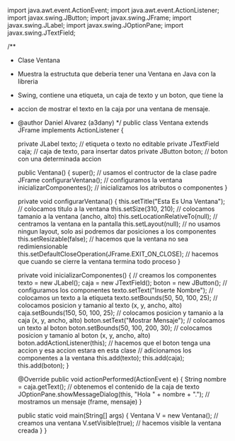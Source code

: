 import java.awt.event.ActionEvent;
import java.awt.event.ActionListener;
import javax.swing.JButton;
import javax.swing.JFrame;
import javax.swing.JLabel;
import javax.swing.JOptionPane;
import javax.swing.JTextField;
 
/**
 * Clase Ventana
 * Muestra la estructuta que deberia tener una Ventana en Java con la libreria
 * Swing, contiene una etiqueta, un caja de texto y un boton, que tiene la
 * accion de mostrar el texto en la caja por una ventana de mensaje.
 * @author Daniel Alvarez (a3dany)
 */
public class Ventana extends JFrame implements ActionListener {
 
    private JLabel texto;           // etiqueta o texto no editable
    private JTextField caja;        // caja de texto, para insertar datos
    private JButton boton;          // boton con una determinada accion
 
    public Ventana() {
        super();                    // usamos el contructor de la clase padre JFrame
        configurarVentana();        // configuramos la ventana
        inicializarComponentes();   // inicializamos los atributos o componentes
    }
 
    private void configurarVentana() {
        this.setTitle("Esta Es Una Ventana");                   // colocamos titulo a la ventana
        this.setSize(310, 210);                                 // colocamos tamanio a la ventana (ancho, alto)
        this.setLocationRelativeTo(null);                       // centramos la ventana en la pantalla
        this.setLayout(null);                                   // no usamos ningun layout, solo asi podremos dar posiciones a los componentes
        this.setResizable(false);                               // hacemos que la ventana no sea redimiensionable
        this.setDefaultCloseOperation(JFrame.EXIT_ON_CLOSE);    // hacemos que cuando se cierre la ventana termina todo proceso
    }
 
    private void inicializarComponentes() {
        // creamos los componentes
        texto = new JLabel();
        caja = new JTextField();
        boton = new JButton();
        // configuramos los componentes
        texto.setText("Inserte Nombre");    // colocamos un texto a la etiqueta
        texto.setBounds(50, 50, 100, 25);   // colocamos posicion y tamanio al texto (x, y, ancho, alto)
        caja.setBounds(150, 50, 100, 25);   // colocamos posicion y tamanio a la caja (x, y, ancho, alto)
        boton.setText("Mostrar Mensaje");   // colocamos un texto al boton
        boton.setBounds(50, 100, 200, 30);  // colocamos posicion y tamanio al boton (x, y, ancho, alto)
        boton.addActionListener(this);      // hacemos que el boton tenga una accion y esa accion estara en esta clase
        // adicionamos los componentes a la ventana
        this.add(texto);
        this.add(caja);
        this.add(boton);
    }
 
    @Override
    public void actionPerformed(ActionEvent e) {
        String nombre = caja.getText();                                 // obtenemos el contenido de la caja de texto
        JOptionPane.showMessageDialog(this, "Hola " + nombre + ".");    // mostramos un mensaje (frame, mensaje)
    }
 
    public static void main(String[] args) {
        Ventana V = new Ventana();      // creamos una ventana
        V.setVisible(true);             // hacemos visible la ventana creada
    }
}
